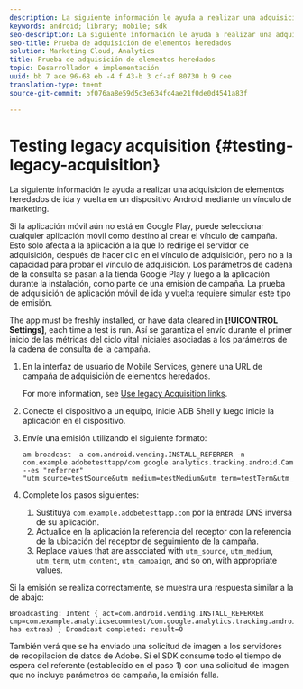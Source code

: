 ```yaml
---
description: La siguiente información le ayuda a realizar una adquisición de elementos heredados de ida y vuelta en un dispositivo Android mediante un vínculo de marketing.
keywords: android; library; mobile; sdk
seo-description: La siguiente información le ayuda a realizar una adquisición de elementos heredados de ida y vuelta en un dispositivo Android mediante un vínculo de marketing.
seo-title: Prueba de adquisición de elementos heredados
solution: Marketing Cloud, Analytics
title: Prueba de adquisición de elementos heredados
topic: Desarrollador e implementación
uuid: bb 7 ace 96-68 eb -4 f 43-b 3 cf-af 80730 b 9 cee
translation-type: tm+mt
source-git-commit: bf076aa8e59d5c3e634fc4ae21f0de0d4541a83f

---
```



# Testing legacy acquisition {#testing-legacy-acquisition}

La siguiente información le ayuda a realizar una adquisición de elementos heredados de ida y vuelta en un dispositivo Android mediante un vínculo de marketing.

Si la aplicación móvil aún no está en Google Play, puede seleccionar cualquier aplicación móvil como destino al crear el vínculo de campaña. Esto solo afecta a la aplicación a la que lo redirige el servidor de adquisición, después de hacer clic en el vínculo de adquisición, pero no a la capacidad para probar el vínculo de adquisición. Los parámetros de cadena de la consulta se pasan a la tienda Google Play y luego a la aplicación durante la instalación, como parte de una emisión de campaña. La prueba de adquisición de aplicación móvil de ida y vuelta requiere simular este tipo de emisión.

The app must be freshly installed, or have data cleared in **[!UICONTROL Settings]**, each time a test is run. Así se garantiza el envío durante el primer inicio de las métricas del ciclo vital iniciales asociadas a los parámetros de la cadena de consulta de la campaña.

1. En la interfaz de usuario de Mobile Services, genere una URL de campaña de adquisición de elementos heredados.

   For more information, see [Use legacy Acquisition links](/help/using/acquisition-main/c-marketing-links-builder/t-create-edit-adobe-links/c-use-legacy-acquisition-links/c-use-legacy-acquisition-links.md).
1. Conecte el dispositivo a un equipo, inicie ADB Shell y luego inicie la aplicación en el dispositivo.
1. Envíe una emisión utilizando el siguiente formato:

   ```
   am broadcast -a com.android.vending.INSTALL_REFERRER -n com.example.adobetesttapp/com.google.analytics.tracking.android.CampaignTrackingReceiver --es "referrer" "utm_source=testSource&utm_medium=testMedium&utm_term=testTerm&utm_content=testContent&utm_campaign=testCampaign&trackingcode=trackingvalue"
   ```

1. Complete los pasos siguientes:
   1. Sustituya `com.example.adobetesttapp.com` por la entrada DNS inversa de su aplicación.
   1. Actualice en la aplicación la referencia del receptor con la referencia de la ubicación del receptor de seguimiento de la campaña.
   1. Replace values that are associated with `utm_source`, `utm_medium`, `utm_term`, `utm_content`, `utm_campaign`, and so on, with appropriate values.

Si la emisión se realiza correctamente, se muestra una respuesta similar a la de abajo:

```
Broadcasting: Intent { act=com.android.vending.INSTALL_REFERRER cmp=com.example.analyticsecommtest/com.google.analytics.tracking.android.AnalyticsReceiver has extras) } Broadcast completed: result=0
```

También verá que se ha enviado una solicitud de imagen a los servidores de recopilación de datos de Adobe. Si el SDK consume todo el tiempo de espera del referente (establecido en el paso 1) con una solicitud de imagen que no incluye parámetros de campaña, la emisión falla.
